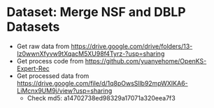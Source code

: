 # Dataset: Merge NSF and DBLP Datasets

- Get raw data from https://drive.google.com/drive/folders/13-Iz0wwnXfyvw9tXqacM5XU98f4Tyrz-?usp=sharing
- Get process code from https://github.com/yuanyehome/OpenKS-Expert-Rec
- Get processed data from https://drive.google.com/file/d/1q8pOwsSllb92mpWXIKA6-LiMcnx9UM9j/view?usp=sharing
  - Check md5: a14702738ed98329a17071a320eea7f3
